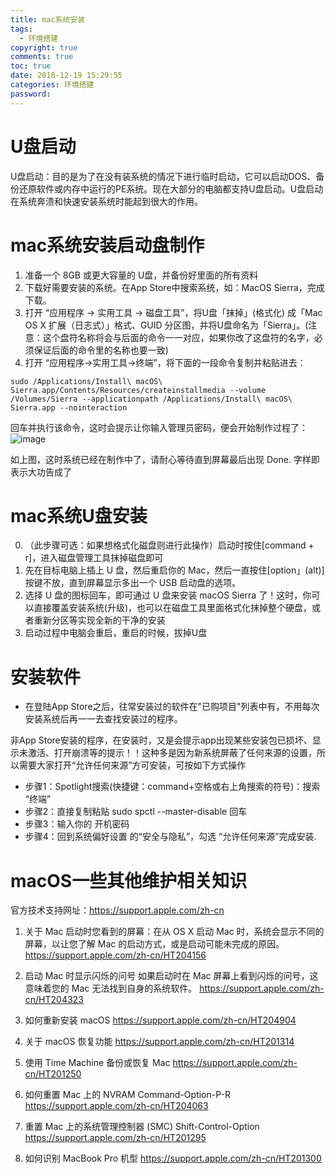 ```yaml
---
title: mac系统安装
tags:
  - 环境搭建
copyright: true
comments: true
toc: true
date: 2018-12-19 15:29:55
categories: 环境搭建
password:
---
```


# U盘启动
U盘启动：目的是为了在没有装系统的情况下进行临时启动，它可以启动DOS、备份还原软件或内存中运行的PE系统。现在大部分的电脑都支持U盘启动。U盘启动在系统奔溃和快速安装系统时能起到很大的作用。

# mac系统安装启动盘制作
1. 准备一个 8GB 或更大容量的 U盘，并备份好里面的所有资料
2. 下载好需要安装的系统。在App Store中搜索系统，如：MacOS Sierra，完成下载。
3. 打开 “应用程序 → 实用工具 → 磁盘工具”，将U盘「抹掉」(格式化) 成「Mac OS X 扩展（日志式）」格式、GUID 分区图，并将U盘命名为「Sierra」。(注意：这个盘符名称将会与后面的命令一一对应，如果你改了这盘符的名字，必须保证后面的命令里的名称也要一致)
4. 打开 “应用程序→实用工具→终端”，将下面的一段命令复制并粘贴进去：
~~~
sudo /Applications/Install\ macOS\ Sierra.app/Contents/Resources/createinstallmedia --volume /Volumes/Sierra --applicationpath /Applications/Install\ macOS\ Sierra.app --nointeraction
~~~

回车并执行该命令，这时会提示让你输入管理员密码，便会开始制作过程了：
![image](/pub-images/macOS制作U盘启动.png)

如上图，这时系统已经在制作中了，请耐心等待直到屏幕最后出现 Done. 字样即表示大功告成了

# mac系统U盘安装
0. （此步骤可选：如果想格式化磁盘则进行此操作）启动时按住[command + r]，进入磁盘管理工具抹掉磁盘即可
1. 先在目标电脑上插上 U 盘，然后重启你的 Mac，然后一直按住[option」(alt)] 按键不放，直到屏幕显示多出一个 USB 启动盘的选项。
2. 选择 U 盘的图标回车，即可通过 U 盘来安装 macOS Sierra 了！这时，你可以直接覆盖安装系统(升级)，也可以在磁盘工具里面格式化抹掉整个硬盘，或者重新分区等实现全新的干净的安装
3. 启动过程中电脑会重启，重启的时候，拔掉U盘


# 安装软件
* 在登陆App Store之后，往常安装过的软件在"已购项目"列表中有，不用每次安装系统后再一一去查找安装过的程序。

非App Store安装的程序，在安装时，又是会提示app出现某些安装包已损坏、显示未激活、打开崩溃等的提示！！这种多是因为新系统屏蔽了任何来源的设置，所以需要大家打开“允许任何来源”方可安装，可按如下方式操作
* 步骤1：Spotlight搜索(快捷键：command+空格或右上角搜索的符号)：搜索 “终端”
* 步骤2：直接复制粘贴 sudo spctl --master-disable   回车
* 步骤3：输入你的 开机密码
* 步骤4：回到系统偏好设置 的“安全与隐私”，勾选 “允许任何来源”完成安装.


# macOS一些其他维护相关知识
官方技术支持网址：https://support.apple.com/zh-cn
1. 关于 Mac 启动时您看到的屏幕：在从 OS X 启动 Mac 时，系统会显示不同的屏幕，以让您了解 Mac 的启动方式，或是启动可能未完成的原因。
https://support.apple.com/zh-cn/HT204156

2. 启动 Mac 时显示闪烁的问号
如果启动时在 Mac 屏幕上看到闪烁的问号，这意味着您的 Mac 无法找到自身的系统软件。
https://support.apple.com/zh-cn/HT204323

3. 如何重新安装 macOS
https://support.apple.com/zh-cn/HT204904

4. 关于 macOS 恢复功能
https://support.apple.com/zh-cn/HT201314

5. 使用 Time Machine 备份或恢复 Mac
https://support.apple.com/zh-cn/HT201250

6. 如何重置 Mac 上的 NVRAM        Command-Option-P-R 
https://support.apple.com/zh-cn/HT204063

7. 重置 Mac 上的系统管理控制器 (SMC)       Shift-Control-Option
https://support.apple.com/zh-cn/HT201295

8. 如何识别 MacBook Pro 机型
https://support.apple.com/zh-cn/HT201300